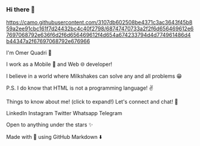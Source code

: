 ### Hi there 👋

<!--
**wendell-gomes/wendell-gomes** is a ✨ _special_ ✨ repository because its `README.md` (this file) appears on your GitHub profile.

Here are some ideas to get you started:

- 🔭 I’m currently working on ...
- 🌱 I’m currently learning ...
- 👯 I’m looking to collaborate on ...
- 🤔 I’m looking for help with ...
- 💬 Ask me about ...
- 📫 How to reach me: ...
- 😄 Pronouns: ...
- ⚡ Fun fact: ...
-->

https://camo.githubusercontent.com/3107db602508be4371c3ac3643f45b859a2ee91cbc161f7d24432bc4c40f2798/68747470733a2f2f6d656469612e67697068792e636f6d2f6d656469612f4d654a674233794d4d774961486d4b44347a2f67697068792e676966

I'm Omer Quadri 👋

I work as a Mobile 📱 and Web 🌐 developer!

I believe in a world where Milkshakes can solve any and all problems 😁

P.S. I do know that HTML is not a programming language! ✌️


 Things to know about me! (click to expand!)
Let's connect and chat! 📨

LinkedIn     Instagram     Twitter     Whatsapp     Telegram    

Open to anything under the stars ✨


Made with 💙  using GitHub Markdown  ⬇️
